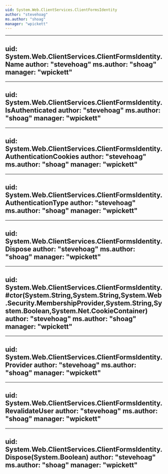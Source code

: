 ```yaml
---
uid: System.Web.ClientServices.ClientFormsIdentity
author: "stevehoag"
ms.author: "shoag"
manager: "wpickett"
---
```


---
uid: System.Web.ClientServices.ClientFormsIdentity.Name
author: "stevehoag"
ms.author: "shoag"
manager: "wpickett"
---

---
uid: System.Web.ClientServices.ClientFormsIdentity.IsAuthenticated
author: "stevehoag"
ms.author: "shoag"
manager: "wpickett"
---

---
uid: System.Web.ClientServices.ClientFormsIdentity.AuthenticationCookies
author: "stevehoag"
ms.author: "shoag"
manager: "wpickett"
---

---
uid: System.Web.ClientServices.ClientFormsIdentity.AuthenticationType
author: "stevehoag"
ms.author: "shoag"
manager: "wpickett"
---

---
uid: System.Web.ClientServices.ClientFormsIdentity.Dispose
author: "stevehoag"
ms.author: "shoag"
manager: "wpickett"
---

---
uid: System.Web.ClientServices.ClientFormsIdentity.#ctor(System.String,System.String,System.Web.Security.MembershipProvider,System.String,System.Boolean,System.Net.CookieContainer)
author: "stevehoag"
ms.author: "shoag"
manager: "wpickett"
---

---
uid: System.Web.ClientServices.ClientFormsIdentity.Provider
author: "stevehoag"
ms.author: "shoag"
manager: "wpickett"
---

---
uid: System.Web.ClientServices.ClientFormsIdentity.RevalidateUser
author: "stevehoag"
ms.author: "shoag"
manager: "wpickett"
---

---
uid: System.Web.ClientServices.ClientFormsIdentity.Dispose(System.Boolean)
author: "stevehoag"
ms.author: "shoag"
manager: "wpickett"
---
